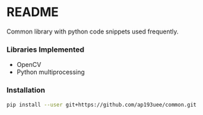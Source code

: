 # README #

Common library with python code snippets used frequently.

### Libraries Implemented ###

* OpenCV
* Python multiprocessing

### Installation ###

```sh
pip install --user git+https://github.com/ap193uee/common.git
```
